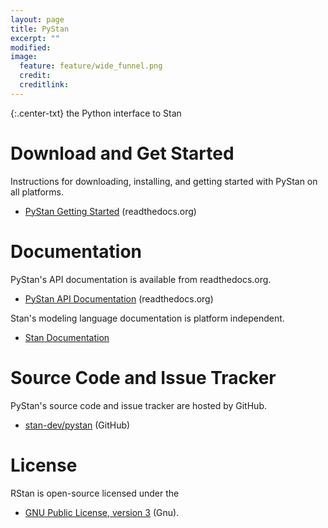 ```yaml
---
layout: page
title: PyStan
excerpt: ""
modified:
image:
  feature: feature/wide_funnel.png
  credit:
  creditlink:
---
```


{:.center-txt}
the Python interface to Stan


# Download and Get Started

Instructions for downloading, installing, and getting started with
PyStan on all platforms.

* <p>
  <a href="https://pystan.readthedocs.org/en/latest/getting_started.html">PyStan     Getting Started</a>
  <span class="note">(readthedocs.org)</span>
  </p>


# Documentation

PyStan's API documentation is available from readthedocs.org.

* <p>
  <a href="https://pystan.readthedocs.org/en/latest/api.html">PyStan
    API Documentation</a>
  <span class="note">(readthedocs.org)</span>
  </p>

Stan's modeling language documentation is platform independent.

* <p>
  <a href="/documentation/">Stan Documentation</a>
  </p>


# Source Code and Issue Tracker

PyStan's source code and issue tracker are hosted by GitHub.

* <p>
  <a href="https://github.com/stan-dev/pystan">stan-dev/pystan</a>
  <span class="note">(GitHub)</span>
  </p>


# License

RStan is open-source licensed under the 

* <p>
  <a href="http://www.gnu.org/licenses/gpl-3.0.en.html">GNU Public License, version 3</a>
  <span class="note">(Gnu)</span>.
  </p>
